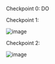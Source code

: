 Checkpoint 0:
DO

Checkpoint 1:

![image](https://user-images.githubusercontent.com/68211239/161310523-4023d6e9-7799-4875-9f16-a59b7ea08aae.png)

Checkpoint 2:

![image](https://user-images.githubusercontent.com/68211239/161310713-6f3b5be4-d2f0-48a7-9ea9-2c8f09620378.png)


